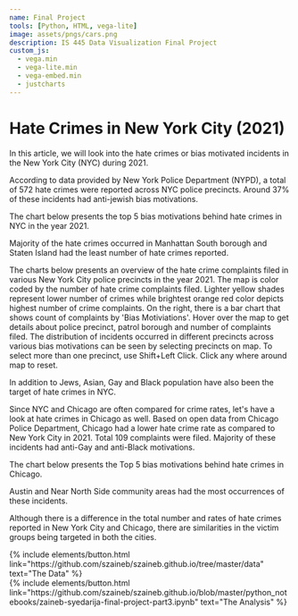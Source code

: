 ```yaml
---
name: Final Project
tools: [Python, HTML, vega-lite]
image: assets/pngs/cars.png
description: IS 445 Data Visualization Final Project
custom_js:
  - vega.min
  - vega-lite.min
  - vega-embed.min
  - justcharts
---
```



# Hate Crimes in New York City (2021)


In this article, we will look into the hate crimes or bias motivated incidents in the New York City (NYC) during 2021. 

According to data provided by New York Police Department (NYPD), a total of 572 hate crimes were reported across NYC police precincts. Around 37% of these incidents had anti-jewish bias motivations.

The chart below presents the top 5 bias motivations behind hate crimes in NYC in the year 2021.

<vegachart schema-url="{{ site.baseurl }}/assets/json/NYPD_Bias_Motives_Top5.json" style="width: 100%"></vegachart>

Majority of the hate crimes occurred in Manhattan South borough and Staten Island had the least number of hate crimes reported. 

<vegachart schema-url="{{ site.baseurl }}/assets/json/NYPD_Patrol_Boroughs.json" style="width: 100%"></vegachart>

The charts below presents an overview of the hate crime complaints filed in various New York City police precincts in the year 2021. The map is color coded by the number of hate crime complaints filed. Lighter yellow shades represent lower number of crimes while brightest orange red color depicts highest number of crime complaints. On the right, there is a bar chart that shows count of complaints by 'Bias Motiviations'. Hover over the map to get details about police precinct, patrol borough and number of complaints filed. The distribution of incidents occurred in different precincts across various bias motivations can be seen by selecting precincts on map. To select more than one precinct, use Shift+Left Click. Click any where around map to reset.

In addition to Jews, Asian, Gay and Black population have also been the target of hate crimes in NYC. 

<vegachart schema-url="{{ site.baseurl }}/assets/json/NYPD_hate_crime_dashboard.json" style="width: 100%"></vegachart>

Since NYC and Chicago are often compared for crime rates, let's have a look at hate crimes in Chicago as well. Based on open data from Chicago Police Department, Chicago had a lower hate crime rate as compared to New York City in 2021. Total 109 complaints were filed. Majority of these incidents had anti-Gay and anti-Black motivations. 

The chart below presents the Top 5 bias motivations behind hate crimes in Chicago. 

<vegachart schema-url="{{ site.baseurl }}/assets/json/Chicago_Top5_Motives.json" style="width: 100%"></vegachart>

Austin and Near North Side community areas had the most occurrences of these incidents.

<vegachart schema-url="{{ site.baseurl }}/assets/json/Chicago_Top5_Communities.json" style="width: 100%"></vegachart>

Although there is a difference in the total number and rates of hate crimes reported in New York City and Chicago, there are similarities in the victim groups being targeted in both the cities.

<div class="left">
{% include elements/button.html link="https://github.com/szaineb/szaineb.github.io/tree/master/data" text="The Data" %}
</div>

<div class="right">
{% include elements/button.html link="https://github.com/szaineb/szaineb.github.io/blob/master/python_notebooks/zaineb-syedarija-final-project-part3.ipynb" text="The Analysis" %}
</div>

